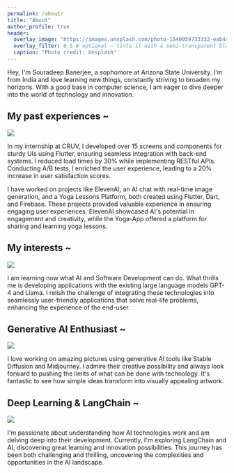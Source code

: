 ```yaml
---
permalink: /about/
title: "About"
author_profile: true
header:
  overlay_image: "https://images.unsplash.com/photo-1540959733332-eab4deabeeaf"
  overlay_filter: 0.5 # optional — tints it with a semi-transparent black
  caption: "Photo credit: Unsplash"
---
```


<!-- ![](https://images.unsplash.com/photo-1540959733332-eab4deabeeaf?ixlib=rb-4.0.3&q=85&fm=jpg&crop=entropy&cs=srgb) -->

<!-- <img
  src="https://images.unsplash.com/photo-1540959733332-eab4deabeeaf"
  width="50%"
  style="float:right; margin:0 0 0 20px;"
  alt="…"
/> -->

Hey, I'm Souradeep Banerjee, a sophomore at Arizona State University. I'm from India and love learning new things, constantly striving to broaden my horizons. With a good base in computer science, I am eager to dive deeper into the world of technology and innovation.

## My past experiences ~

<!-- <img
  src="https://images.unsplash.com/photo-1635657987517-c143fad8079c"
  width="50%"
  style="float:left; margin:0 20 0 0px;"
  alt="…"
/> -->

![](https://images.unsplash.com/photo-1635657987517-c143fad8079c)

In my internship at CRUV, I developed over 15 screens and components for sturdy UIs using Flutter, ensuring seamless integration with back-end systems. I reduced load times by 30% while implementing RESTful APIs. Conducting A/B tests, I enriched the user experience, leading to a 20% increase in user satisfaction scores.

I have worked on projects like ElevenAI, an AI chat with real-time image generation, and a Yoga Lessons Platform, both created using Flutter, Dart, and Firebase. These projects provided valuable experience in ensuring engaging user experiences. ElevenAI showcased AI's potential in engagement and creativity, while the Yoga-App offered a platform for sharing and learning yoga lessons.

## My interests ~

<!-- <img
  src="https://images.unsplash.com/photo-1554290712-e640351074bd"
  width="50%"
  style="float:right; margin:0 0 0 20px;"
  alt="…"
/> -->

![](https://images.unsplash.com/photo-1554290712-e640351074bd)

I am learning now what AI and Software Development can do. What thrills me is developing applications with the existing large language models GPT-4 and Llama. I relish the challenge of integrating these technologies into seamlessly user-friendly applications that solve real-life problems, enhancing the experience of the end-user.

<!-- ![](https://images.unsplash.com/photo-1539606328118-80c679838702?ixlib=rb-4.0.3&q=85&fm=jpg&crop=entropy&cs=srgb) -->

## Generative AI Enthusiast ~

![](https://images.unsplash.com/photo-1539606328118-80c679838702)

<!-- <img
  src="https://images.unsplash.com/photo-1539606328118-80c679838702"
  width="30%"
  style="float:left; margin:0 20 0 0px;"
  alt="…"
/> -->

I love working on amazing pictures using generative AI tools like Stable Diffusion and Midjourney. I admire their creative possibility and always look forward to pushing the limits of what can be done with technology. It's fantastic to see how simple ideas transform into visually appealing artwork.

## Deep Learning & LangChain ~

![](https://images.unsplash.com/photo-1557562645-4eee56b29bc1?ixlib=rb-4.0.3&q=85&fm=jpg&crop=entropy&cs=srgb)

I'm passionate about understanding how AI technologies work and am delving deep into their development. Currently, I'm exploring LangChain and AI, discovering great learning and innovation possibilities. This journey has been both challenging and thrilling, uncovering the complexities and opportunities in the AI landscape.
